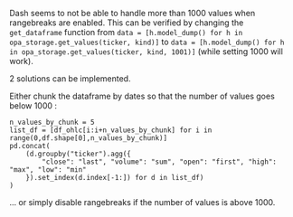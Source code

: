 Dash seems to not be able to handle more than 1000 values when rangebreaks are enabled. This can be verified by changing the `get_dataframe` function from `data = [h.model_dump() for h in opa_storage.get_values(ticker, kind)]` to `data = [h.model_dump() for h in opa_storage.get_values(ticker, kind, 1001)]` (while setting 1000 will work).

2 solutions can be implemented.

Either chunk the dataframe by dates so that the number of values goes below 1000 :

```
n_values_by_chunk = 5
list_df = [df_ohlc[i:i+n_values_by_chunk] for i in range(0,df.shape[0],n_values_by_chunk)]
pd.concat(
    (d.groupby("ticker").agg({
        "close": "last", "volume": "sum", "open": "first", "high": "max", "low": "min"
    }).set_index(d.index[-1:]) for d in list_df)
)
```

... or simply disable rangebreaks if the number of values is above 1000.
